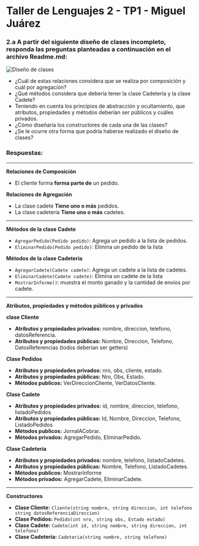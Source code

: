 # Taller de Lenguajes 2 - TP1 - Miguel Juárez
### 2.a A partir del siguiente diseño de clases incompleto, responda las preguntas planteadas a continuación en el archivo Readme.md:

![Diseño de clases](/Resources/Diseño%20de%20clases.png)

* ¿Cuál de estas relaciones considera que se realiza por composición y cuál por
agregación?
* ¿Qué métodos considera que debería tener la clase Cadetería y la clase Cadete?
* Teniendo en cuenta los principios de abstracción y ocultamiento, que atributos,
propiedades y métodos deberían ser públicos y cuáles privados.
* ¿Cómo diseñaría los constructores de cada una de las clases?
* ¿Se le ocurre otra forma que podría haberse realizado el diseño de clases?

### **Respuestas:**
***
**Relaciones de Composición**
* El cliente forma **forma parte de** un pedido.

**Relaciones de Agregación**

* La clase cadete **Tiene uno o más** pedidos.
* La clase cadetería **Tiene uno o más** cadetes.
*** 

**Métodos de la clase Cadete**
* `AgregarPedido(Pedido pedido)`: Agrega un pedido a la lista de pedidos.
* `EliminarPedido(Pedido pedido)`: Elimina un pedido de la lista

**Métodos de la clase Cadetería**
* `AgregarCadete(Cadete cadete)`: Agrega un cadete a la lista de cadetes.
* `EliminarCadete(Cadete cadete)`: Elimina un cadete de la lista
* `MostrarInforme()`: muestra el monto ganado y la cantidad de envios por cadete.
***
**Atributos, propiedades y métodos públicos y privados**

**clase Cliente**

* **Atributos y propiedades privados:** nombre, direccion, telefono, datosReferencia.
* **Atributos y propiedades públicas:** Nombre, Direccion, Telefono, DatosReferencias (todos deberian ser getters)

**Clase Pedidos**
* **Atributos y propiedades privados:** nro, obs, cliente, estado.
* **Atributos y propiedades públicas:** Nro, Obs, Estado.
* **Métodos publicos:** VerDireccionCliente, VerDatosCliente.

**Clase Cadete**
* **Atributos y propiedades privados:** id, nombre, direccion, telefono, listadoPedidos
* **Atributos y propiedades públicas:** Id, Nombre, Direccion, Telefono, ListadoPedidos
* **Métodos publicos:** JornalACobrar.
* **Métodos privados:** AgregarPedido, EliminarPedido.

**Clase Cadeteria**
* **Atributos y propiedades privados:** nombre, telefono, listadoCadetes.
* **Atributos y propiedades públicas:** Nombre, Telefono, ListadoCadetes.
* **Métodos publicos:** MostrarInforme
* **Métodos privados:** AgregarCadete, EliminarCadete.
***

**Constructores**
* **Clase Cliente:** `Cliente(string nombre, string direccion, int telefono string datosReferenciaDireccion)`
* **Clase Pedidos:** `Pedido(int nro, string obs, Estado estado)`
* **Clase Cadete:** `Cadete(int id, string nombre, string direccion, int telefono)`
* **Clase Cadeteria:** `Cadeteria(string nombre, string telefono)`